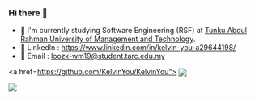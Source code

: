 ### Hi there 👋

- 🌱 I'm currently studying Software Engineering (RSF) at <a href="https://www.tarc.edu.my/" target="_blank">Tunku Abdul Rahman University of Management and Technology<a/>.
- :link: Linkedln : <a href="https://www.linkedin.com/in/loo-zi-xuan/?lipi=urn%3Ali%3Apage%3Ad_flagship3_resumebuilder%3Bvv78jWzQQtKynRRkkmRJfA%3D%3D" target="_blank">https://www.linkedin.com/in/kelvin-you-a29644198/</a>
- :e-mail: Email : <a href="mailto:kelvinyke-wm19@student.tarc.edu.my" target="_blank">loozx-wm19@student.tarc.edu.my</a> 

<a href=https://github.com/KelvinYou/KelvinYou">
  <img align="center" src="https://github-readme-stats.vercel.app/api?username=KelvinYou&count_private=true&show_icons=true&theme=dark&hide=issues" />
</a>

  <p></p>
  
<a href="#">
  <img align="center" src="https://github-readme-stats.vercel.app/api/top-langs/?username=KelvinYou&layout=compact&theme=dark&langs_count=10" />
</a>

<!--
**KelvinYou/KelvinYou** is a ✨ _special_ ✨ repository because its `README.md` (this file) appears on your GitHub profile.

Here are some ideas to get you started:

- 🔭 I’m currently working on ...
- 🌱 I’m currently learning ...
- 👯 I’m looking to collaborate on ...
- 🤔 I’m looking for help with ...
- 💬 Ask me about ...
- 📫 How to reach me: ...
- 😄 Pronouns: ...
- ⚡ Fun fact: ...
-->

